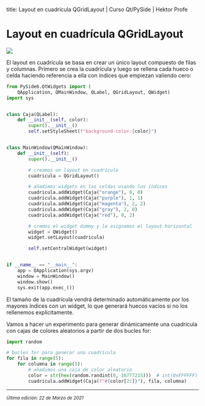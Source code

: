 title: Layout en cuadrícula QGridLayout | Curso Qt/PySide | Hektor Profe

# Layout en cuadrícula QGridLayout

<img src="{{cdn}}/pyside/16.png">

El layout en cuadrícula se basa en crear un único layout compuesto de filas y columnas. Primero se crea la cuadrícula y luego se rellena cada hueco o celda haciendo referencia a ella con índices que empiezan valiendo cero:

```python
from PySide6.QtWidgets import (
    QApplication, QMainWindow, QLabel, QGridLayout, QWidget)
import sys


class Caja(QLabel):
    def __init__(self, color):
        super().__init__()
        self.setStyleSheet(f"background-color:{color}")


class MainWindow(QMainWindow):
    def __init__(self):
        super().__init__()

        # creamos un layout en cuadrícula
        cuadricula = QGridLayout()

        # añadimos widgets en las celdas usando los índices
        cuadricula.addWidget(Caja("orange"), 0, 0)
        cuadricula.addWidget(Caja("purple"), 1, 1)
        cuadricula.addWidget(Caja("magenta"), 2, 2)
        cuadricula.addWidget(Caja("gray"), 2, 0)
        cuadricula.addWidget(Caja("red"), 0, 2)

        # cremos el widget dummy y le asignamos el layout horizontal
        widget = QWidget()
        widget.setLayout(cuadricula)

        self.setCentralWidget(widget)


if __name__ == "__main__":
    app = QApplication(sys.argv)
    window = MainWindow()
    window.show()
    sys.exit(app.exec_())
```

El tamaño de la cuadrícula vendrá determinado automáticamente por los mayores índices con un widget, lo que generará huecos vacíos si no los rellenemos explícitamente.

Vamos a hacer un experimento para generar dinámicamente una cuadrícula con cajas de colores aleatorios a partir de dos bucles for:

```python
import random

# bucles for para generar una cuadrícula
for fila in range(5):
    for columna in range(5):
        # añadimos una caja de color aleatorio
        color = str(hex(random.randint(0, 16777215)))  # int(0xFFFFFF)
        cuadricula.addWidget(Caja(f"#{color[2:]}"), fila, columna)
```

___
<small class="edited"><i>Última edición: 22 de Marzo de 2021</i></small>